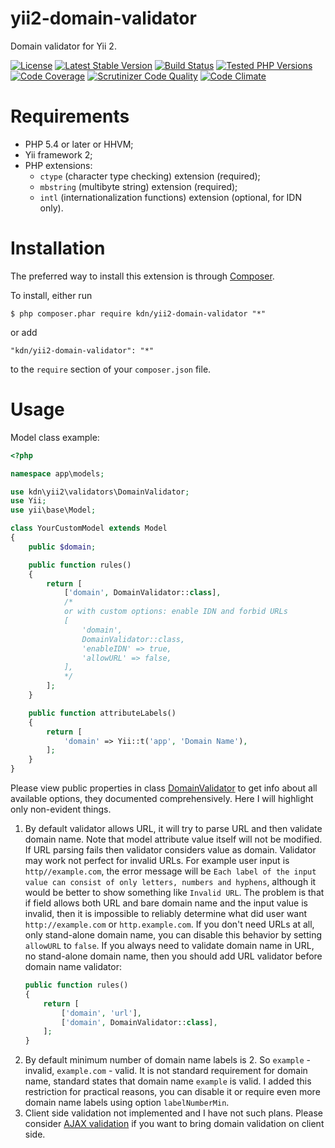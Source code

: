 # yii2-domain-validator

Domain validator for Yii 2.

[![License](https://poser.pugx.org/kdn/yii2-domain-validator/license)](https://packagist.org/packages/kdn/yii2-domain-validator)
[![Latest Stable Version](https://poser.pugx.org/kdn/yii2-domain-validator/v/stable)](https://packagist.org/packages/kdn/yii2-domain-validator)
[![Build Status](https://travis-ci.org/dmitry-kulikov/yii2-domain-validator.svg?branch=master)](https://travis-ci.org/dmitry-kulikov/yii2-domain-validator)
[![Tested PHP Versions](https://php-eye.com/badge/kdn/yii2-domain-validator/tested.svg?branch=master)](https://php-eye.com/package/kdn/yii2-domain-validator)
[![Code Coverage](https://scrutinizer-ci.com/g/dmitry-kulikov/yii2-domain-validator/badges/coverage.png?b=master)](https://scrutinizer-ci.com/g/dmitry-kulikov/yii2-domain-validator/?branch=master)
[![Scrutinizer Code Quality](https://scrutinizer-ci.com/g/dmitry-kulikov/yii2-domain-validator/badges/quality-score.png?b=master)](https://scrutinizer-ci.com/g/dmitry-kulikov/yii2-domain-validator/?branch=master)
[![Code Climate](https://codeclimate.com/github/dmitry-kulikov/yii2-domain-validator/badges/gpa.svg)](https://codeclimate.com/github/dmitry-kulikov/yii2-domain-validator)

# Requirements

- PHP 5.4 or later or HHVM;
- Yii framework 2;
- PHP extensions:
  - `ctype` (character type checking) extension (required);
  - `mbstring` (multibyte string) extension (required);
  - `intl` (internationalization functions) extension (optional, for IDN only).

# Installation

The preferred way to install this extension is through [Composer](https://getcomposer.org).

To install, either run

```
$ php composer.phar require kdn/yii2-domain-validator "*"
```

or add

```
"kdn/yii2-domain-validator": "*"
```

to the `require` section of your `composer.json` file.

# Usage

Model class example:

```php
<?php

namespace app\models;

use kdn\yii2\validators\DomainValidator;
use Yii;
use yii\base\Model;

class YourCustomModel extends Model
{
    public $domain;

    public function rules()
    {
        return [
            ['domain', DomainValidator::class],
            /*
            or with custom options: enable IDN and forbid URLs
            [
                'domain',
                DomainValidator::class,
                'enableIDN' => true,
                'allowURL' => false,
            ],
            */
        ];
    }

    public function attributeLabels()
    {
        return [
            'domain' => Yii::t('app', 'Domain Name'),
        ];
    }
}
```

Please view public properties in class
[DomainValidator](https://github.com/dmitry-kulikov/yii2-domain-validator/blob/master/src/DomainValidator.php)
to get info about all available options, they documented comprehensively. Here I will highlight only non-evident things.

1. By default validator allows URL, it will try to parse URL and then validate domain name.
Note that model attribute value itself will not be modified.
If URL parsing fails then validator considers value as domain.
Validator may work not perfect for invalid URLs. For example user input is `http//example.com`,
the error message will be `Each label of the input value can consist of only letters, numbers and hyphens`,
although it would be better to show something like `Invalid URL`.
The problem is that if field allows both URL and bare domain name and the input value is invalid,
then it is impossible to reliably determine what did user want `http://example.com` or `http.example.com`.
If you don't need URLs at all, only stand-alone domain name, you can disable this behavior
by setting `allowURL` to `false`.
If you always need to validate domain name in URL, no stand-alone domain name,
then you should add URL validator before domain name validator:
    ```php
    public function rules()
    {
        return [
            ['domain', 'url'],
            ['domain', DomainValidator::class],
        ];
    }
    ```
1. By default minimum number of domain name labels is 2. So `example` - invalid, `example.com` - valid.
It is not standard requirement for domain name, standard states that domain name `example` is valid.
I added this restriction for practical reasons, you can disable it or require even more domain name labels
using option `labelNumberMin`.
1. Client side validation not implemented and I have not such plans.
Please consider [AJAX validation](https://www.yiiframework.com/doc/guide/2.0/en/input-validation#ajax-validation)
if you want to bring domain validation on client side.
